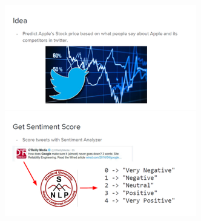 ![](https://github.com/isaiMercado/Machine-Learning-Class-Projects/blob/master/Lab06_Stock_Prediction_Via_Twitter_Sentiment_Analysis/report/Images/twitter1.PNG)
</br>
![](https://github.com/isaiMercado/Machine-Learning-Class-Projects/blob/master/Lab06_Stock_Prediction_Via_Twitter_Sentiment_Analysis/report/Images/twitter2.PNG)